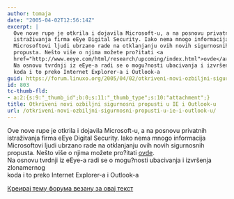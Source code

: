 ```yaml
---
author: tomaja
date: "2005-04-02T12:56:14Z"
excerpt: |
  Ove nove rupe je otkrila i dojavila Microsoft-u, a na posnovu privatnih
  istraživanja firma eEye Digital Security. Iako nema mnogo informacija
  Microsoftovi ljudi ubrzano rade na otklanjanju ovih novih sigurnosnih
  propusta. Nešto više o njima možete pro?itati <a
  href="http://www.eeye.com/html/research/upcoming/index.html">ovde</a>.
  Na osnovu tvrdnji iz eEye-a radi se o mogu?nosti ubacivanja i izvršenja zlonamernog
  koda i to preko Internet Explorer-a i Outlook-a
guid: https://forum.linuxo.org/2005/04/02/otkriveni-novi-ozbiljni-sigurnosni-propusti-u-ie-i-outlook-u/
id: 803
tc-thumb-fld:
- a:2:{s:9:"_thumb_id";b:0;s:11:"_thumb_type";s:10:"attachment";}
title: Otkriveni novi ozbiljni sigurnosni propusti u IE i Outlook-u
url: /otkriveni-novi-ozbiljni-sigurnosni-propusti-u-ie-i-outlook-u/
---
```

Ove nove rupe je otkrila i dojavila Microsoft-u, a na posnovu privatnih  
istraživanja firma eEye Digital Security. Iako nema mnogo informacija  
Microsoftovi ljudi ubrzano rade na otklanjanju ovih novih sigurnosnih  
propusta. Nešto više o njima možete pro?itati [ovde](http://www.eeye.com/html/research/upcoming/index.html).  
Na osnovu tvrdnji iz eEye-a radi se o mogu?nosti ubacivanja i izvršenja zlonamernog  
koda i to preko Internet Explorer-a i Outlook-a<!--break-->

[Креирај тему форума везану за овај текст](https://linuxo.org/nova-tema-na-forumu/?se_pid=803)